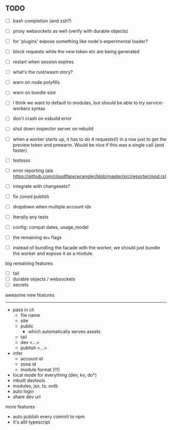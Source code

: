 ## TODO

- [ ] bash completion (and zsh?)
- [ ] proxy websockets as well (verify with durable objects)
- [ ] for 'plugins' expose something like node's experimental loader?
- [ ] block requests while the new token etc are being generated
- [ ] restart when session expires
- [ ] what's the rust/wasm story?
- [ ] warn on node polyfills
- [ ] warn on bundle size
- [ ] I think we want to default to modules, but should be able to try service-workers syntax
- [ ] don't crash on esbuild error
- [ ] shut down inspector server on rebuild
- [ ] when a worker starts up, it has to do 4 requests(!) in a row just to get the preview token and prewarm. Would be nice if this was a single call (and faster)
- [ ] testssss
- [ ] error reporting (ala https://github.com/cloudflare/wrangler/blob/master/src/reporter/mod.rs)

- [ ] integrate with changesets?
- [ ] fix zoned publish
- [ ] dropdown when multiple account ids
- [ ] literally any tests
- [ ] config: compat dates, usage_model
- [ ] the remaining `dev` flags

- [ ] instead of bundling the facade with the worker, we should just bundle the worker and expose it as a module.

big remaining features

- [ ] tail
- [ ] durable objects / websockets
- [ ] secrets

awesome new features

---

- pass in cli
  - file name
  - site
  - public
    - which automatically serves assets
  - tail <zone>
  - dev <...>
  - publish <...>
- infer
  - account id
  - zone id
  - module format (!!!)
- local mode for everything (dev, kv, do\*)
- inbuilt devtools
- modules, jsx, ts; ootb
- auto login
- share dev url

more features

- auto publish every commit to npm
- it's allll typescript
